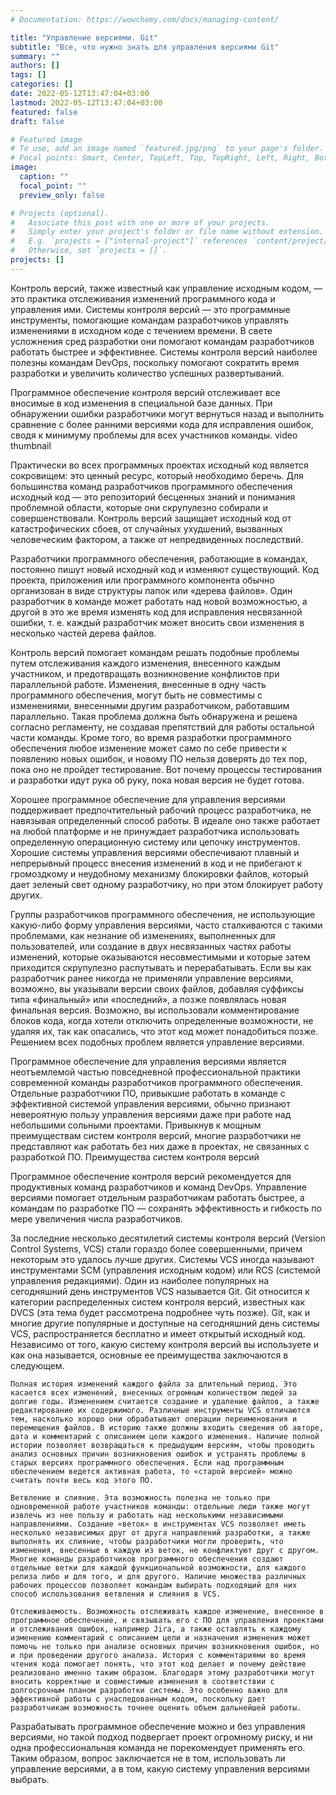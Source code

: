 ```yaml
---
# Documentation: https://wowchemy.com/docs/managing-content/

title: "Управление версиями. Git"
subtitle: "Все, что нужно знать для управления версиями Git"
summary: ""
authors: []
tags: []
categories: []
date: 2022-05-12T13:47:04+03:00
lastmod: 2022-05-12T13:47:04+03:00
featured: false
draft: false

# Featured image
# To use, add an image named `featured.jpg/png` to your page's folder.
# Focal points: Smart, Center, TopLeft, Top, TopRight, Left, Right, BottomLeft, Bottom, BottomRight.
image:
  caption: ""
  focal_point: ""
  preview_only: false

# Projects (optional).
#   Associate this post with one or more of your projects.
#   Simply enter your project's folder or file name without extension.
#   E.g. `projects = ["internal-project"]` references `content/project/deep-learning/index.md`.
#   Otherwise, set `projects = []`.
projects: []
---
```

Контроль версий, также известный как управление исходным кодом, — это практика отслеживания изменений программного кода и управления ими. Системы контроля версий — это программные инструменты, помогающие командам разработчиков управлять изменениями в исходном коде с течением времени. В свете усложнения сред разработки они помогают командам разработчиков работать быстрее и эффективнее. Системы контроля версий наиболее полезны командам DevOps, поскольку помогают сократить время разработки и увеличить количество успешных развертываний.

Программное обеспечение контроля версий отслеживает все вносимые в код изменения в специальной базе данных. При обнаружении ошибки разработчики могут вернуться назад и выполнить сравнение с более ранними версиями кода для исправления ошибок, сводя к минимуму проблемы для всех участников команды.
video thumbnail

Практически во всех программных проектах исходный код является сокровищем: это ценный ресурс, который необходимо беречь. Для большинства команд разработчиков программного обеспечения исходный код — это репозиторий бесценных знаний и понимания проблемной области, которые они скрупулезно собирали и совершенствовали. Контроль версий защищает исходный код от катастрофических сбоев, от случайных ухудшений, вызванных человеческим фактором, а также от непредвиденных последствий.

Разработчики программного обеспечения, работающие в командах, постоянно пишут новый исходный код и изменяют существующий. Код проекта, приложения или программного компонента обычно организован в виде структуры папок или «дерева файлов». Один разработчик в команде может работать над новой возможностью, а другой в это же время изменять код для исправления несвязанной ошибки, т. е. каждый разработчик может вносить свои изменения в несколько частей дерева файлов.

Контроль версий помогает командам решать подобные проблемы путем отслеживания каждого изменения, внесенного каждым участником, и предотвращать возникновение конфликтов при параллельной работе. Изменения, внесенные в одну часть программного обеспечения, могут быть не совместимы с изменениями, внесенными другим разработчиком, работавшим параллельно. Такая проблема должна быть обнаружена и решена согласно регламенту, не создавая препятствий для работы остальной части команды. Кроме того, во время разработки программного обеспечения любое изменение может само по себе привести к появлению новых ошибок, и новому ПО нельзя доверять до тех пор, пока оно не пройдет тестирование. Вот почему процессы тестирования и разработки идут рука об руку, пока новая версия не будет готова.

Хорошее программное обеспечение для управления версиями поддерживает предпочтительный рабочий процесс разработчика, не навязывая определенный способ работы. В идеале оно также работает на любой платформе и не принуждает разработчика использовать определенную операционную систему или цепочку инструментов. Хорошие системы управления версиями обеспечивают плавный и непрерывный процесс внесения изменений в код и не прибегают к громоздкому и неудобному механизму блокировки файлов, который дает зеленый свет одному разработчику, но при этом блокирует работу других.

Группы разработчиков программного обеспечения, не использующие какую-либо форму управления версиями, часто сталкиваются с такими проблемами, как незнание об изменениях, выполненных для пользователей, или создание в двух несвязанных частях работы изменений, которые оказываются несовместимыми и которые затем приходится скрупулезно распутывать и перерабатывать. Если вы как разработчик ранее никогда не применяли управление версиями, возможно, вы указывали версии своих файлов, добавляя суффиксы типа «финальный» или «последний», а позже появлялась новая финальная версия. Возможно, вы использовали комментирование блоков кода, когда хотели отключить определенные возможности, не удаляя их, так как опасались, что этот код может понадобиться позже. Решением всех подобных проблем является управление версиями.

Программное обеспечение для управления версиями является неотъемлемой частью повседневной профессиональной практики современной команды разработчиков программного обеспечения. Отдельные разработчики ПО, привыкшие работать в команде с эффективной системой управления версиями, обычно признают невероятную пользу управления версиями даже при работе над небольшими сольными проектами. Привыкнув к мощным преимуществам систем контроля версий, многие разработчики не представляют как работать без них даже в проектах, не связанных с разработкой ПО.
Преимущества систем контроля версий

Программное обеспечение контроля версий рекомендуется для продуктивных команд разработчиков и команд DevOps. Управление версиями помогает отдельным разработчикам работать быстрее, а командам по разработке ПО — сохранять эффективность и гибкость по мере увеличения числа разработчиков.

За последние несколько десятилетий системы контроля версий (Version Control Systems, VCS) стали гораздо более совершенными, причем некоторым это удалось лучше других. Системы VCS иногда называют инструментами SCM (управления исходным кодом) или RCS (системой управления редакциями). Один из наиболее популярных на сегодняшний день инструментов VCS называется Git. Git относится к категории распределенных систем контроля версий, известных как DVCS (эта тема будет рассмотрена подробнее чуть позже). Git, как и многие другие популярные и доступные на сегодняшний день системы VCS, распространяется бесплатно и имеет открытый исходный код. Независимо от того, какую систему контроля версий вы используете и как она называется, основные ее преимущества заключаются в следующем.

    Полная история изменений каждого файла за длительный период. Это касается всех изменений, внесенных огромным количеством людей за долгие годы. Изменением считается создание и удаление файлов, а также редактирование их содержимого. Различные инструменты VCS отличаются тем, насколько хорошо они обрабатывают операции переименования и перемещения файлов. В историю также должны входить сведения об авторе, дата и комментарий с описанием цели каждого изменения. Наличие полной истории позволяет возвращаться к предыдущим версиям, чтобы проводить анализ основных причин возникновения ошибок и устранять проблемы в старых версиях программного обеспечения. Если над программным обеспечением ведется активная работа, то «старой версией» можно считать почти весь код этого ПО.

    Ветвление и слияние. Эта возможность полезна не только при одновременной работе участников команды: отдельные люди также могут извлечь из нее пользу и работать над несколькими независимыми направлениями. Создание «веток» в инструментах VCS позволяет иметь несколько независимых друг от друга направлений разработки, а также выполнять их слияние, чтобы разработчики могли проверить, что изменения, внесенные в каждую из веток, не конфликтуют друг с другом. Многие команды разработчиков программного обеспечения создают отдельные ветки для каждой функциональной возможности, для каждого релиза либо и для того, и для другого. Наличие множества различных рабочих процессов позволяет командам выбирать подходящий для них способ использования ветвления и слияния в VCS.

    Отслеживаемость. Возможность отслеживать каждое изменение, внесенное в программное обеспечение, и связывать его с ПО для управления проектами и отслеживания ошибок, например Jira, а также оставлять к каждому изменению комментарий с описанием цели и назначения изменения может помочь не только при анализе основных причин возникновения ошибок, но и при проведении другого анализа. История с комментариями во время чтения кода помогает понять, что этот код делает и почему действие реализовано именно таким образом. Благодаря этому разработчики могут вносить корректные и совместимые изменения в соответствии с долгосрочным планом разработки системы. Это особенно важно для эффективной работы с унаследованным кодом, поскольку дает разработчикам возможность точнее оценить объем дальнейшей работы.
 
 Разрабатывать программное обеспечение можно и без управления версиями, но такой подход подвергает проект огромному риску, и ни одна профессиональная команда не порекомендует применять его. Таким образом, вопрос заключается не в том, использовать ли управление версиями, а в том, какую систему управления версиями выбрать.
